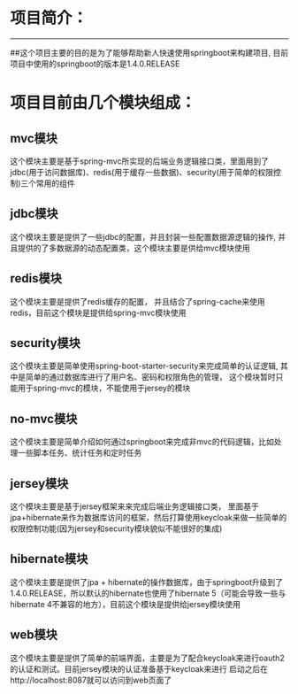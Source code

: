 # 项目简介：
-----------------
##这个项目主要的目的是为了能够帮助新人快速使用springboot来构建项目, 目前项目中使用的springboot的版本是1.4.0.RELEASE

# 项目目前由几个模块组成：

## mvc模块

这个模块主要是基于spring-mvc所实现的后端业务逻辑接口类，里面用到了jdbc(用于访问数据库)、redis(用于缓存一些数据)、security(用于简单的权限控制)三个常用的组件

## jdbc模块
这个模块主要是提供了一些jdbc的配置，并且封装一些配置数据源逻辑的操作, 并且提供的了多数据源的动态配置类，这个模块主要是供给mvc模块使用

## redis模块
这个模块主要是提供了redis缓存的配置， 并且结合了spring-cache来使用redis，目前这个模块是提供给spring-mvc模块使用

## security模块
这个模块主要是简单使用spring-boot-starter-security来完成简单的认证逻辑, 其中是简单的通过数据库进行了用户名、密码和权限角色的管理， 这个模块暂时只能用于spring-mvc的模块，不能使用于jersey的模块

## no-mvc模块
这个模块主要是简单介绍如何通过springboot来完成非mvc的代码逻辑，比如处理一些脚本任务、统计任务和定时任务

## jersey模块
这个模块主要是基于jersey框架来来完成后端业务逻辑接口类， 里面基于jpa+hibernate来作为数据库访问的框架，然后打算使用keycloak来做一些简单的权限控制功能(因为jersey和security模块貌似不能很好的集成)

## hibernate模块
这个模块主要是提供了jpa + hibernate的操作数据库，由于springboot升级到了1.4.0.RELEASE，所以默认的hibernate也使用了hibernate 5（可能会导致一些与hibernate 4不兼容的地方），目前这个模块是提供给jersey模块使用

## web模块
这个模块主要是提供了简单的前端界面，主要是为了配合keycloak来进行oauth2的认证和测试。目前jersey模块的认证准备基于keycloak来进行
启动之后在http://localhost:8087就可以访问到web页面了
